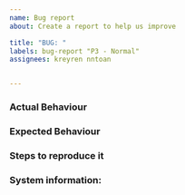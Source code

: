 ```yaml
---
name: Bug report
about: Create a report to help us improve

title: "BUG: "
labels: bug-report "P3 - Normal"
assignees: kreyren nntoan


---
```


### Actual Behaviour
<!-- Describe how the bug manifests. -->



### Expected Behaviour
<!-- State here what the feature should enable the user to do. -->



### Steps to reproduce it
<!-- Add steps to reproduce bugs or add information on the place where the feature should be implemented. Add links to a sample deployment or code. -->



### System information:
<!-- Add information about the system your facing this bug on. If you think this is irrelevant or if it's a UI bug or a feature request, please remove this section -->
